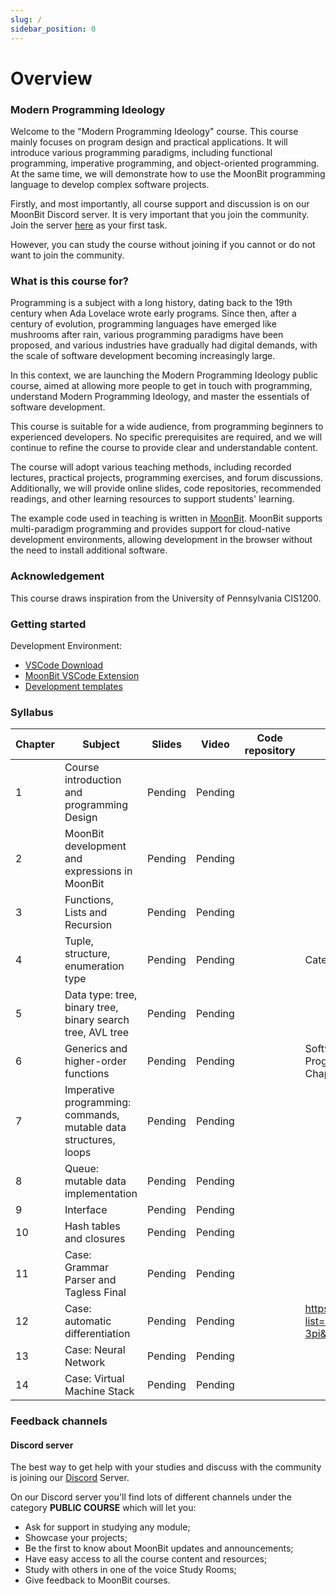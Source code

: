 ```yaml
---
slug: /
sidebar_position: 0
---
```


# Overview

### Modern Programming Ideology

Welcome to the "Modern Programming Ideology" course. This course mainly focuses on program design and practical applications. It will introduce various programming paradigms, including functional programming, imperative programming, and object-oriented programming. At the same time, we will demonstrate how to use the MoonBit programming language to develop complex software projects.

Firstly, and most importantly, all course support and discussion is on our MoonBit Discord server. It is very important that you join the community. Join the server [here](https://discord.gg/dnCme9Un2w) as your first task.

However, you can study the course without joining if you cannot or do not want to join the community.

### What is this course for?

Programming is a subject with a long history, dating back to the 19th century when Ada Lovelace wrote early programs. Since then, after a century of evolution, programming languages have emerged like mushrooms after rain, various programming paradigms have been proposed, and various industries have gradually had digital demands, with the scale of software development becoming increasingly large.

In this context, we are launching the Modern Programming Ideology public course, aimed at allowing more people to get in touch with programming, understand Modern Programming Ideology, and master the essentials of software development.

This course is suitable for a wide audience, from programming beginners to experienced developers. No specific prerequisites are required, and we will continue to refine the course to provide clear and understandable content.

The course will adopt various teaching methods, including recorded lectures, practical projects, programming exercises, and forum discussions. Additionally, we will provide online slides, code repositories, recommended readings, and other learning resources to support students' learning.

The example code used in teaching is written in [MoonBit](https://moonbitlang.com/). MoonBit supports multi-paradigm programming and provides support for cloud-native development environments, allowing development in the browser without the need to install additional software.

### Acknowledgement

This course draws inspiration from the University of Pennsylvania CIS1200.

### Getting started

Development Environment:

- [VSCode Download](https://code.visualstudio.com/Download)
- [MoonBit VSCode Extension](https://marketplace.visualstudio.com/items?itemName=moonbit.moonbit-lang&ssr=false#overview)
- [Development templates](https://github.com/peter-jerry-ye/moonbit-template)

### Syllabus

| Chapter | Subject | Slides | Video | Code repository | Recommended Reading |
| --- | --- | --- | --- | --- | --- |
| 1 | Course introduction and programming Design | Pending | Pending |  |  |
| 2 | MoonBit development and expressions in MoonBit | Pending | Pending |  |  |
| 3 | Functions, Lists and Recursion | Pending | Pending |  |  |
| 4 | Tuple, structure, enumeration type | Pending | Pending |  | Category Theory for Programmers Chapter 6 |
| 5 | Data type: tree, binary tree, binary search tree, AVL tree | Pending | Pending |  |  |
| 6 | Generics and higher-order functions | Pending | Pending |  | Software Foundations Chapter 4, or Programming Language Foundations in Agda Chapter 10 |
| 7 | Imperative programming: commands, mutable data structures, loops | Pending | Pending |  |  |
| 8 | Queue: mutable data implementation | Pending | Pending |  |  |
| 9 | Interface | Pending | Pending |  |  |
| 10 | Hash tables and closures | Pending | Pending |  |  |
| 11 | Case: Grammar Parser and Tagless Final | Pending | Pending |  |  |
| 12 | Case: automatic differentiation | Pending | Pending |  | https://youtube.com/playlist?list=PLZHQObOWTQDNU6R1_67000Dx_ZCJB-3pi&si=K-7gSi2V8dWvPAyr |
| 13 | Case: Neural Network | Pending | Pending |  |  |
| 14 | Case: Virtual Machine Stack | Pending | Pending |  |  |

### Feedback channels

#### Discord server

The best way to get help with your studies and discuss with the community is joining our [Discord](https://discord.gg/dnCme9Un2w) Server.

On our Discord server you'll find lots of different channels under the category **PUBLIC COURSE** which will let you:

- Ask for support in studying any module;
- Showcase your projects;
- Be the first to know about MoonBit updates and announcements;
- Have easy access to all the course content and resources;
- Study with others in one of the voice Study Rooms;
- Give feedback to MoonBit courses.